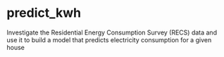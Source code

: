 # predict_kwh
Investigate the Residential Energy Consumption Survey (RECS) data and use it to build a model that predicts electricity consumption for a given house
